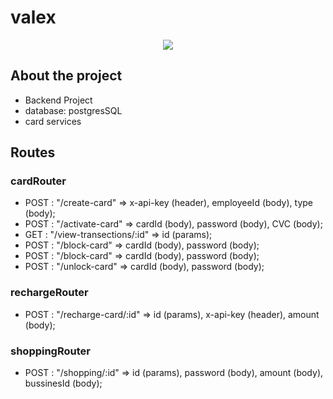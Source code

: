 # valex
<div align="center">
	<img src="https://emojipedia-us.s3.amazonaws.com/source/skype/289/pizza_1f355.png">
</div>

## About the project 
- Backend Project
- database: postgresSQL
- card services 
## Routes
<div>
<h3> cardRouter </h3>
<ul>
	<li>POST : "/create-card" => x-api-key (header), employeeId (body), type (body);</li> 
	<li>POST : "/activate-card" =>  cardId (body), password (body), CVC (body);
	<li>GET : "/view-transections/:id" => id (params);</li>
	<li>POST : "/block-card" => cardId (body), password (body);</li>
	<li>POST : "/block-card" => cardId (body), password (body);</li>
	<li>POST : "/unlock-card" => cardId (body), password (body);</li>
</ul>
<h3>rechargeRouter</h3>
<ul>
	<li>POST : "/recharge-card/:id" => id (params), x-api-key (header), amount (body);</li>
</ul>
<h3>shoppingRouter</h3>
<ul>
 	<li>POST : "/shopping/:id" => id (params), password (body), amount (body), bussinesId (body);</li>
</ul>
</div>
